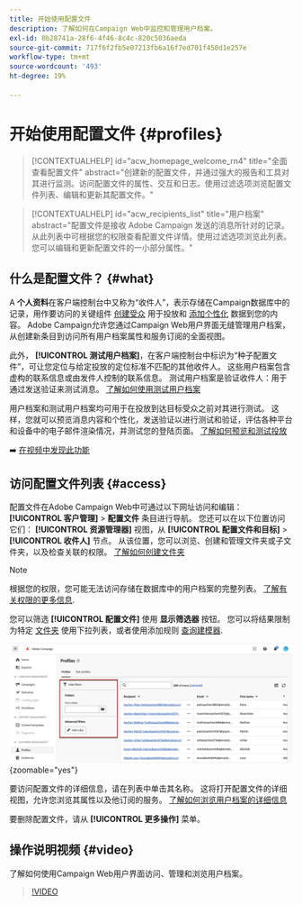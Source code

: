 ```yaml
---
title: 开始使用配置文件
description: 了解如何在Campaign Web中监控和管理用户档案。
exl-id: 0b28741a-28f6-4f46-8c4c-820c5036aeda
source-git-commit: 717f6f2fb5e07213fb6a16f7ed701f450d1e257e
workflow-type: tm+mt
source-wordcount: '493'
ht-degree: 19%

---
```


# 开始使用配置文件 {#profiles}

>[!CONTEXTUALHELP]
>id="acw_homepage_welcome_rn4"
>title="全面查看配置文件"
>abstract="创建新的配置文件，并通过强大的报告和工具对其进行监测。访问配置文件的属性、交互和日志。使用过滤选项浏览配置文件列表、编辑和更新其配置文件。"

<!--additional-url="https://experienceleague.adobe.com/docs/campaign-web/v8/whats-new" text="See release notes"-->

>[!CONTEXTUALHELP]
>id="acw_recipients_list"
>title="用户档案"
>abstract="配置文件是接收 Adobe Campaign 发送的消息所针对的记录。从此列表中可根据您的权限查看配置文件详情。使用过滤选项浏览此列表。您可以编辑和更新配置文件的一小部分属性。"

## 什么是配置文件？ {#what}

A **个人资料**&#x200B;在客户端控制台中又称为“收件人”，表示存储在Campaign数据库中的记录，用作要访问的关键组件 [创建受众](create-audience.md) 用于投放和 [添加个性化](../personalization/personalize.md) 数据到您的内容。 Adobe Campaign允许您通过Campaign Web用户界面无缝管理用户档案，从创建新条目到访问所有用户档案属性和服务订阅的全面视图。

此外， **[!UICONTROL 测试用户档案]**，在客户端控制台中标识为“种子配置文件”，可让您定位与给定投放的定位标准不匹配的其他收件人。 这些用户档案包含虚构的联系信息或由发件人控制的联系信息。 测试用户档案是验证收件人：用于通过发送验证来测试消息。 [了解如何使用测试用户档案](test-profiles.md)

用户档案和测试用户档案均可用于在投放到达目标受众之前对其进行测试。 这样，您就可以预览消息内容和个性化，发送验证以进行测试和验证，评估各种平台和设备中的电子邮件渲染情况，并测试您的登陆页面。 [了解如何预览和测试投放](../preview-test/preview-test.md)

➡️ [在视频中发现此功能](#video)

## 访问配置文件列表 {#access}

配置文件在Adobe Campaign Web中可通过以下网址访问和编辑： **[!UICONTROL 客户管理]** > **配置文件** 条目进行导航。 您还可以在以下位置访问它们： **[!UICONTROL 资源管理器]** 视图，从 **[!UICONTROL 配置文件和目标]** > **[!UICONTROL 收件人]** 节点。 从该位置，您可以浏览、创建和管理文件夹或子文件夹，以及检查关联的权限。 [了解如何创建文件夹](../get-started/permissions.md#folders)

>[!NOTE]
>
>根据您的权限，您可能无法访问存储在数据库中的用户档案的完整列表。 [了解有关权限的更多信息](../get-started/permissions.md).

您可以筛选 **[!UICONTROL 配置文件]** 使用 **显示筛选器** 按钮。 您可以将结果限制为特定 [文件夹](../get-started/permissions.md#folders) 使用下拉列表，或者使用添加规则 [查询建模器](../query/query-modeler-overview.md).

![](assets/profiles-list-filters.png){zoomable=&quot;yes&quot;}

要访问配置文件的详细信息，请在列表中单击其名称。 这将打开配置文件的详细视图，允许您浏览其属性以及他订阅的服务。 [了解如何浏览用户档案的详细信息](create-profile.md)

要删除配置文件，请从 **[!UICONTROL 更多操作]** 菜单。

## 操作说明视频 {#video}

了解如何使用Campaign Web用户界面访问、管理和浏览用户档案。

>[!VIDEO](https://video.tv.adobe.com/v/3427293?quality=12)
